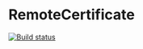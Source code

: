 # RemoteCertificate

[![Build status](https://ci.appveyor.com/api/projects/status/mec01n94sptpwn5n?svg=true)](https://ci.appveyor.com/project/matthewhatch/remotecertificate)